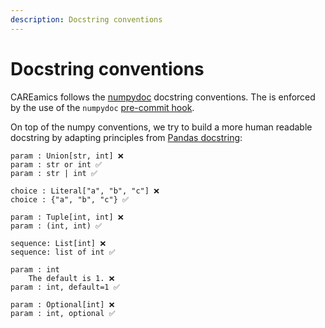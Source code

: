 ```yaml
---
description: Docstring conventions
---
```

# Docstring conventions

CAREamics follows the [numpydoc](https://numpydoc.readthedocs.io/en/latest/format.html) 
docstring conventions. The is enforced by the use of the `numpydoc` 
[pre-commit hook](https://github.com/CAREamics/careamics/blob/955d1e91204fc041736f0716a6b0813c8d6448d0/.pre-commit-config.yaml).

On top of the numpy conventions, we try to build a more human readable docstring by adapting
principles from [Pandas docstring](https://pandas.pydata.org/docs/development/contributing_docstring.html):

```
param : Union[str, int] ❌
param : str or int ✅
param : str | int ✅

choice : Literal["a", "b", "c"] ❌
choice : {"a", "b", "c"} ✅

param : Tuple[int, int] ❌
param : (int, int) ✅

sequence: List[int] ❌
sequence: list of int ✅

param : int 
	The default is 1. ❌
param : int, default=1 ✅

param : Optional[int] ❌
param : int, optional ✅
```